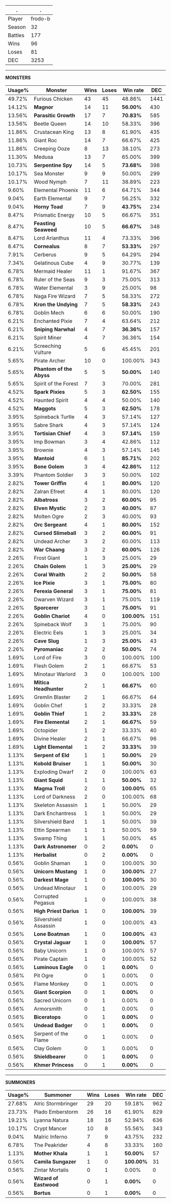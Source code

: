 .|.
|-|-
Player|frodo-b
Season|32
Battles|177
Wins|96
Loses|81
DEC|3253

---
**MONSTERS**

Usage%|Monster|Wins|Loses|Win rate|DEC|
-|-|-|-|-|-|
49.72%|Furious Chicken|43|45|48.86%|1441|
14.12%|**Magnor**|14|11|**56.00%**|430|
13.56%|**Parasitic Growth**|17|7|**70.83%**|585|
13.56%|Beetle Queen|14|10|58.33%|396|
11.86%|Crustacean King|13|8|61.90%|435|
11.86%|Giant Roc|14|7|66.67%|425|
11.86%|Creeping Ooze|8|13|38.10%|273|
11.30%|Medusa|13|7|65.00%|399|
10.73%|**Serpentine Spy**|14|5|**73.68%**|398|
10.17%|Sea Monster|9|9|50.00%|299|
10.17%|Wood Nymph|7|11|38.89%|223|
9.60%|Elemental Phoenix|11|6|64.71%|344|
9.04%|Earth Elemental|9|7|56.25%|332|
9.04%|**Horny Toad**|7|9|**43.75%**|234|
8.47%|Prismatic Energy|10|5|66.67%|351|
8.47%|**Feasting Seaweed**|10|5|**66.67%**|348|
8.47%|Lord Arianthus|11|4|73.33%|396|
8.47%|**Cornealus**|8|7|**53.33%**|297|
7.91%|Cerberus|9|5|64.29%|294|
7.34%|Gelatinous Cube|4|9|30.77%|139|
6.78%|Mermaid Healer|11|1|91.67%|367|
6.78%|Ruler of the Seas|9|3|75.00%|313|
6.78%|Water Elemental|3|9|25.00%|98|
6.78%|Naga Fire Wizard|7|5|58.33%|272|
6.78%|**Kron the Undying**|7|5|**58.33%**|243|
6.78%|Goblin Mech|6|6|50.00%|190|
6.21%|Enchanted Pixie|7|4|63.64%|212|
6.21%|**Sniping Narwhal**|4|7|**36.36%**|157|
6.21%|Spirit Miner|4|7|36.36%|154|
6.21%|Screeching Vulture|5|6|45.45%|201|
5.65%|Pirate Archer|10|0|100.00%|343|
5.65%|**Phantom of the Abyss**|5|5|**50.00%**|140|
5.65%|Spirit of the Forest|7|3|70.00%|281|
4.52%|**Spark Pixies**|5|3|**62.50%**|155|
4.52%|Haunted Spirit|4|4|50.00%|140|
4.52%|**Maggots**|5|3|**62.50%**|178|
3.95%|Spineback Turtle|4|3|57.14%|127|
3.95%|Sabre Shark|4|3|57.14%|124|
3.95%|**Tortisian Chief**|4|3|**57.14%**|159|
3.95%|Imp Bowman|3|4|42.86%|112|
3.95%|Brownie|4|3|57.14%|145|
3.95%|**Mantoid**|6|1|**85.71%**|202|
3.95%|**Bone Golem**|3|4|**42.86%**|112|
3.39%|Phantom Soldier|3|3|50.00%|102|
2.82%|**Tower Griffin**|4|1|**80.00%**|120|
2.82%|Zalran Efreet|4|1|80.00%|120|
2.82%|**Albatross**|3|2|**60.00%**|95|
2.82%|**Elven Mystic**|2|3|**40.00%**|87|
2.82%|Molten Ogre|2|3|40.00%|93|
2.82%|**Orc Sergeant**|4|1|**80.00%**|152|
2.82%|**Cursed Slimeball**|3|2|**60.00%**|91|
2.82%|Undead Archer|3|2|60.00%|113|
2.82%|**War Chaang**|3|2|**60.00%**|126|
2.26%|Frost Giant|1|3|25.00%|29|
2.26%|**Chain Golem**|1|3|**25.00%**|29|
2.26%|**Coral Wraith**|2|2|**50.00%**|58|
2.26%|**Ice Pixie**|3|1|**75.00%**|80|
2.26%|**Ferexia General**|3|1|**75.00%**|81|
2.26%|Dwarven Wizard|3|1|75.00%|119|
2.26%|**Sporcerer**|3|1|**75.00%**|91|
2.26%|**Goblin Chariot**|4|0|**100.00%**|151|
2.26%|Spineback Wolf|3|1|75.00%|90|
2.26%|Electric Eels|1|3|25.00%|34|
2.26%|**Cave Slug**|1|3|**25.00%**|43|
2.26%|**Pyromaniac**|2|2|**50.00%**|74|
1.69%|Lord of Fire|3|0|100.00%|100|
1.69%|Flesh Golem|2|1|66.67%|53|
1.69%|Minotaur Warlord|3|0|100.00%|100|
1.69%|**Mitica Headhunter**|2|1|**66.67%**|60|
1.69%|Gremlin Blaster|2|1|66.67%|64|
1.69%|Goblin Chef|1|2|33.33%|28|
1.69%|**Goblin Thief**|1|2|**33.33%**|28|
1.69%|**Fire Elemental**|2|1|**66.67%**|59|
1.69%|Octopider|1|2|33.33%|40|
1.69%|Divine Healer|2|1|66.67%|96|
1.69%|**Light Elemental**|1|2|**33.33%**|39|
1.13%|**Serpent of Eld**|1|1|**50.00%**|29|
1.13%|**Kobold Bruiser**|1|1|**50.00%**|30|
1.13%|Exploding Dwarf|2|0|100.00%|63|
1.13%|**Giant Squid**|1|1|**50.00%**|32|
1.13%|**Magma Troll**|2|0|**100.00%**|65|
1.13%|Lord of Darkness|2|0|100.00%|68|
1.13%|Skeleton Assassin|1|1|50.00%|29|
1.13%|Dark Enchantress|1|1|50.00%|29|
1.13%|Silvershield Bard|1|1|50.00%|39|
1.13%|Ettin Spearman|1|1|50.00%|59|
1.13%|Swamp Thing|1|1|50.00%|45|
1.13%|**Dark Astronomer**|0|2|**0.00%**|0|
1.13%|**Herbalist**|0|2|**0.00%**|0|
0.56%|Goblin Shaman|1|0|100.00%|30|
0.56%|**Unicorn Mustang**|1|0|**100.00%**|27|
0.56%|**Darkest Mage**|1|0|**100.00%**|30|
0.56%|Undead Minotaur|1|0|100.00%|29|
0.56%|Corrupted Pegasus|1|0|100.00%|38|
0.56%|**High Priest Darius**|1|0|**100.00%**|39|
0.56%|Silvershield Assassin|1|0|100.00%|43|
0.56%|**Lone Boatman**|1|0|**100.00%**|43|
0.56%|**Crystal Jaguar**|1|0|**100.00%**|57|
0.56%|Baby Unicorn|1|0|100.00%|57|
0.56%|Pirate Captain|1|0|100.00%|52|
0.56%|**Luminous Eagle**|0|1|**0.00%**|0|
0.56%|Pit Ogre|0|1|0.00%|0|
0.56%|Flame Monkey|0|1|0.00%|0|
0.56%|**Giant Scorpion**|0|1|**0.00%**|0|
0.56%|Sacred Unicorn|0|1|0.00%|0|
0.56%|Armorsmith|0|1|0.00%|0|
0.56%|**Biceratops**|0|1|**0.00%**|0|
0.56%|**Undead Badger**|0|1|**0.00%**|0|
0.56%|Serpent of the Flame|0|1|0.00%|0|
0.56%|Clay Golem|0|1|0.00%|0|
0.56%|**Shieldbearer**|0|1|**0.00%**|0|
0.56%|**Khmer Princess**|0|1|**0.00%**|0|

---
**SUMMONERS**

Usage%|Summoner|Wins|Loses|Win rate|DEC|
-|-|-|-|-|-|
27.68%|Alric Stormbringer|29|20|59.18%|962|
23.73%|Plado Emberstorm|26|16|61.90%|829|
19.21%|Lyanna Natura|18|16|52.94%|636|
10.17%|Crypt Mancer|10|8|55.56%|343|
9.04%|Malric Inferno|7|9|43.75%|232|
6.78%|The Peakrider|4|8|33.33%|160|
1.13%|**Mother Khala**|1|1|**50.00%**|57|
0.56%|**Camila Sungazer**|1|0|**100.00%**|31|
0.56%|Zintar Mortalis|0|1|0.00%|0|
0.56%|**Wizard of Eastwood**|0|1|**0.00%**|0|
0.56%|**Bortus**|0|1|**0.00%**|0|
